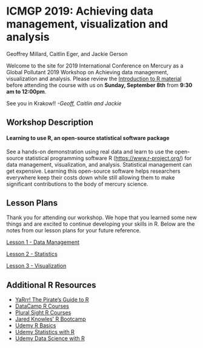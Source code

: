 ICMGP 2019: Achieving data management, visualization and analysis
================
Geoffrey Millard, Caitlin Eger, and Jackie Gerson

Welcome to the site for 2019 International Conference on Mercury as a Global Pollutant 2019 Workshop on Achieving data management, visualization and analysis. Please review the [Introduction to R material](https://htmlpreview.github.io/?https://github.com/cgeger/ICMGP2019/blob/master/Introduction-to-R.html) before attending the course with us on **Sunday, September 8th** from **9:30 am to 12:00pm**.

See you in Krakow!! *-Geoff, Caitlin and Jackie*

Workshop Description
--------------------

#### Learning to use R, an open-source statistical software package

See a hands-on demonstration using real data and learn to use the open-source statistical programming software R (<https://www.r-project.org/>) for data management, visualization, and analysis. Statistical management can get expensive. Learning this open-source software helps researchers everywhere keep their costs down while still allowing them to make significant contributions to the body of mercury science.

Lesson Plans
------------

Thank you for attending our workshop. We hope that you learned some new things and are excited to continue developing your skills in R. Below are the notes from our lesson plans for your future reference.

[Lesson 1 - Data Management](https://htmlpreview.github.io/?https://github.com/cgeger/ICMGP2019/blob/master/Lesson-1-data-management.html)

[Lesson 2 - Statistics](https://htmlpreview.github.io/?https://github.com/cgeger/ICMGP2019/blob/master/Lesson-2---Statistics.html)

[Lesson 3 - Visualization](https://htmlpreview.github.io/?https://github.com/cgeger/ICMGP2019/blob/master/Lesson-3-visualization.html)

Additional R Resources
----------------------

-   [YaRrr! The Pirate’s Guide to R](https://bookdown.org/ndphillips/YaRrr/)
-   [DataCamp R Courses](https://www.datacamp.com/courses)
-   [Plural Sight R Courses](https://www.pluralsight.com/search?q=R&categories=course)
-   [Jared Knowles' R Bootcamp](https://www.jaredknowles.com/r-bootcamp/)
-   [Udemy R Basics](https://www.udemy.com/course/r-basics/?LSNPUBID=JVFxdTr9V80&ranEAID=JVFxdTr9V80&ranMID=39197&ranSiteID=JVFxdTr9V80-_hGn5ABuVNyQZ.Oa5Z4MEg)
-   [Udemy Statistics with R](https://www.udemy.com/course/statistics-with-r/?LSNPUBID=JVFxdTr9V80&ranEAID=JVFxdTr9V80&ranMID=39197&ranSiteID=JVFxdTr9V80-yctmVH2oihyh9oIpfFu_Xw)
-   [Udemy Data Science with R](https://www.udemy.com/course/datascience_with_r/?LSNPUBID=JVFxdTr9V80&ranEAID=JVFxdTr9V80&ranMID=39197&ranSiteID=JVFxdTr9V80-eBPGmB5Vo.8wJ.Jb0zEF7Q)
